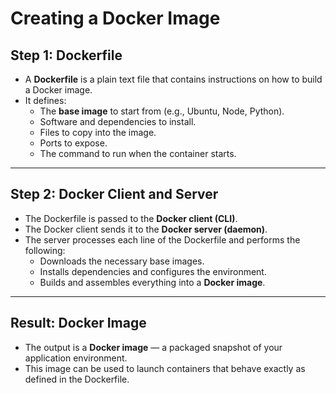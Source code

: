 # Creating a Docker Image

## Step 1: Dockerfile

- A **Dockerfile** is a plain text file that contains instructions on how to build a Docker image.
- It defines:
  - The **base image** to start from (e.g., Ubuntu, Node, Python).
  - Software and dependencies to install.
  - Files to copy into the image.
  - Ports to expose.
  - The command to run when the container starts.

---

## Step 2: Docker Client and Server

- The Dockerfile is passed to the **Docker client (CLI)**.
- The Docker client sends it to the **Docker server (daemon)**.
- The server processes each line of the Dockerfile and performs the following:
  - Downloads the necessary base images.
  - Installs dependencies and configures the environment.
  - Builds and assembles everything into a **Docker image**.

---

## Result: Docker Image

- The output is a **Docker image** — a packaged snapshot of your application environment.
- This image can be used to launch containers that behave exactly as defined in the Dockerfile.

